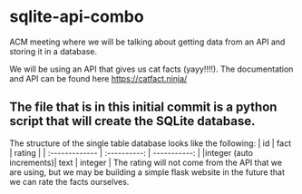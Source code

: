 # sqlite-api-combo
ACM meeting where we will be talking about getting data from an API and storing it in a database.

We will be using an API that gives us cat facts (yayy!!!!).
The documentation and API can be found here https://catfact.ninja/

## The file that is in this initial commit is a python script that will create the SQLite database.
The structure of the single table database looks like the following:
| id             | fact         | rating       |
| :------------- | :----------: | -----------: |
|integer (auto increments)| text   | integer   \|
The rating will not come from the API that we are using, but we may be building a simple flask website in the future that we can rate the facts ourselves.
